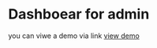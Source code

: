 # Dashboear for admin 

you can viwe a demo via link <a href="admin-eco.netlify.app">view demo </a> 





